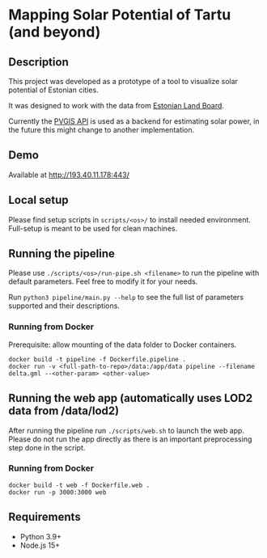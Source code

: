 # Mapping Solar Potential of Tartu (and beyond)

## Description

This project was developed as a prototype of a tool to visualize solar potential of Estonian cities.

It was designed to work with the data from [Estonian Land Board](https://geoportaal.maaamet.ee/eng/Download-3D-data-p837.html).

Currently the [PVGIS API](https://joint-research-centre.ec.europa.eu/pvgis-photovoltaic-geographical-information-system/getting-started-pvgis/api-non-interactive-service_en
) is used as a backend for estimating solar power, in the future this might change to another implementation.

## Demo

Available at http://193.40.11.178:443/

## Local setup

Please find setup scripts in `scripts/<os>/` to install needed environment. Full-setup is meant to be used for clean machines.

## Running the pipeline

Please use `./scripts/<os>/run-pipe.sh <filename>` to run the pipeline with default parameters. Feel free to modify it for your needs.

Run `python3 pipeline/main.py --help` to see the full list of parameters supported and their descriptions.

### Running from Docker

Prerequisite: allow mounting of the data folder to Docker containers.

```
docker build -t pipeline -f Dockerfile.pipeline .
docker run -v <full-path-to-repo>/data:/app/data pipeline --filename delta.gml --<other-param> <other-value>
```


## Running the web app (automatically uses LOD2 data from /data/lod2)

After running the pipeline run `./scripts/web.sh` to launch the web app. 
Please do not run the app directly as there is an important preprocessing step done in the script.

### Running from Docker


```
docker build -t web -f Dockerfile.web .
docker run -p 3000:3000 web
```

## Requirements
* Python 3.9+
* Node.js 15+

